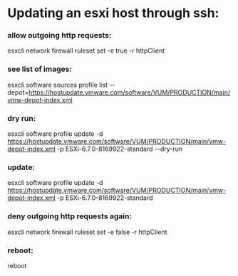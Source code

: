 # Updating an esxi host through ssh: 

### allow outgoing http requests:
 esxcli network firewall ruleset set -e true -r httpClient

### see list of images:
 esxcli software sources profile list --depot=https://hostupdate.vmware.com/software/VUM/PRODUCTION/main/vmw-depot-index.xml

### dry run: 
 esxcli software profile update -d https://hostupdate.vmware.com/software/VUM/PRODUCTION/main/vmw-depot-index.xml -p ESXi-6.7.0-8169922-standard --dry-run

### update:
 esxcli software profile update -d https://hostupdate.vmware.com/software/VUM/PRODUCTION/main/vmw-depot-index.xml -p ESXi-6.7.0-8169922-standard

### deny outgoing http requests again:
 esxcli network firewall ruleset set -e false -r httpClient

### reboot:
 reboot
